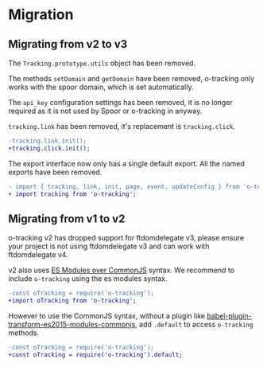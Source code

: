 
# Migration

## Migrating from v2 to v3

The `Tracking.prototype.utils` object has been removed.

The methods `setDomain` and `getDomain` have been removed, o-tracking only works with the spoor domain, which is set automatically.

The `api_key` configuration settings has been removed, it is no longer required as it is not used by Spoor or o-tracking in anyway.

`tracking.link` has been removed, it's replacement is `tracking.click`.
```diff
-tracking.link.init();
+tracking.click.init();
```

The export interface now only has a single default export. All the named exports have been removed.

```diff
- import { tracking, link, init, page, event, updateConfig } from 'o-tracking';
+ import tracking from 'o-tracking';
```

## Migrating from v1 to v2

o-tracking v2 has dropped support for ftdomdelegate v3, please ensure your project is not using ftdomdelegate v3 and can work with ftdomdelegate v4.

v2 also uses [ES Modules over CommonJS](https://hacks.mozilla.org/2018/03/es-modules-a-cartoon-deep-dive/) syntax. We recommend to include `o-tracking` using the es modules syntax.

```diff
-const oTracking = require('o-tracking');
+import oTracking from 'o-tracking';
```

However to use the CommonJS syntax, without a plugin like [babel-plugin-transform-es2015-modules-commonjs](https://babeljs.io/docs/en/babel-plugin-transform-es2015-modules-commonjs), add `.default` to access `o-tracking` methods.

```diff
-const oTracking = require('o-tracking');
+const oTracking = require('o-tracking').default;
```
